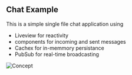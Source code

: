 ## Chat Example

This is a simple single file chat application using 
- Liveview for reactivity
- components for incoming and sent messages
- Cachex for in-memmory persistance
- PubSub for real-time broadcasting

![Concept](../../../../static/chat_features.png)

